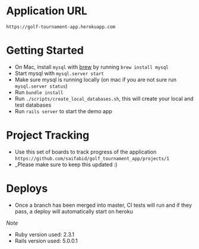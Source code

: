# Application URL
`https://golf-tournament-app.herokuapp.com`

# Getting Started

- On Mac, install `mysql` with [brew](http://brew.sh/) by running `brew install mysql`
- Start mysql with `mysql.server start`
- Make sure mysql is running locally (on mac if you are not sure run `mysql.server status`)
- Run `bundle install`
- Run `./scripts/create_local_databases.sh`, this will create your local and test databases
- Run `rails server` to start the demo app

# Project Tracking
- Use this set of boards to track progress of the application `https://github.com/saifabid/golf_tournament_app/projects/1`
- _Please make sure to keep this updated :)

# Deploys
- Once a branch has been merged into master, CI tests will run and if they pass, a deploy will automatically start on heroku

*Note*
- Ruby version used: 2.3.1
- Rails version used: 5.0.0.1


